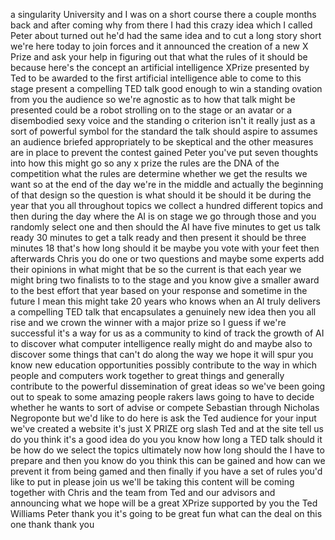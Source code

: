 
a singularity University and I was on a
short course there a couple months back
and after coming why from there I had
this crazy idea which I called Peter
about turned out he&#39;d had the same idea
and to cut a long story short we&#39;re here
today to join forces and it announced
the creation of a new X Prize and ask
your help in figuring out that what the
rules of it should be because here&#39;s the
concept an artificial intelligence
XPrize presented by Ted to be awarded to
the first artificial intelligence able
to come to this stage present a
compelling TED talk good enough to win a
standing ovation from you the audience
so we&#39;re agnostic as to how that talk
might be presented could be a robot
strolling on to the stage or an avatar
or a disembodied sexy voice and the
standing o criterion isn&#39;t it really
just as a sort of powerful symbol for
the standard the talk should aspire to
assumes an audience briefed
appropriately to be skeptical and the
other measures are in place to prevent
the contest gained Peter you&#39;ve put
seven thoughts into how this might go so
any x prize the rules are the DNA of the
competition what the rules are determine
whether we get the results we want so at
the end of the day we&#39;re in the middle
and actually the beginning of that
design so the question is what should it
be should it be during the year that you
all throughout topics we collect a
hundred different topics and then during
the day where the AI is on stage we go
through those and you randomly select
one and then should the AI have five
minutes to get us talk ready 30 minutes
to get a talk ready and then present it
should be three minutes 18 that&#39;s how
long should it be maybe you vote with
your feet then afterwards Chris you do
one or two questions and maybe some
experts add their opinions in what might
that be so the current
is that each year we might bring two
finalists to to the stage and you know
give a smaller award to the best effort
that year based on your response and
sometime in the future I mean this might
take 20 years who knows when an AI truly
delivers a compelling TED talk that
encapsulates a genuinely new idea then
you all rise and we crown the winner
with a major prize so I guess if we&#39;re
successful it&#39;s a way for us as a
community to kind of track the growth of
AI to discover what computer
intelligence really might do and maybe
also to discover some things that can&#39;t
do along the way we hope it will spur
you know new education opportunities
possibly contribute to the way in which
people and computers work together to
great things and generally contribute to
the powerful dissemination of great
ideas so we&#39;ve been going out to speak
to some amazing people rakers laws going
to have to decide whether he wants to
sort of advise or compete Sebastian
through Nicholas Negroponte but we&#39;d
like to do here is ask the Ted audience
for your input we&#39;ve created a website
it&#39;s just X PRIZE org slash Ted and at
the site tell us do you think it&#39;s a
good idea do you you know how long a TED
talk should it be how do we select the
topics ultimately now how long should
the I have to prepare and then you know
do you think this can be gained and how
can we prevent it from being gamed and
then finally if you have a set of rules
you&#39;d like to put in please join us
we&#39;ll be taking this content will be
coming together with Chris and the team
from Ted and our advisors and announcing
what we hope will be a great XPrize
supported by you the Ted Williams Peter
thank you it&#39;s going to be great fun
what can the deal on this one thank
thank you

